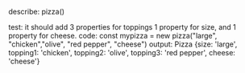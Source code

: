 describe: pizza()

test: it should add 3 properties for toppings 1 property for size, and 1 property for cheese.
code: const mypizza = new pizza("large", "chicken","olive", "red pepper", "cheese")
output: Pizza {size: 'large', topping1: 'chicken', topping2: 'olive', topping3: 'red pepper', cheese: 'cheese'}